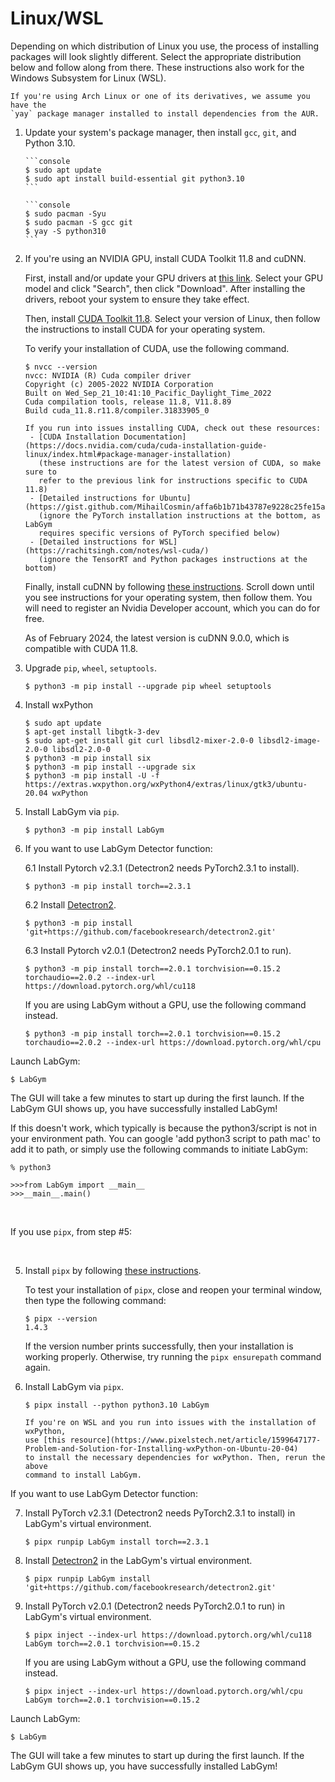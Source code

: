 # Linux/WSL

Depending on which distribution of Linux you use, the process of installing
packages will look slightly different. Select the appropriate distribution
below and follow along from there. These instructions also work for the
Windows Subsystem for Linux (WSL).

```{note}
If you're using Arch Linux or one of its derivatives, we assume you have the 
`yay` package manager installed to install dependencies from the AUR.
```

1. Update your system's package manager, then install `gcc`, `git`, and 
   Python 3.10.

   ````{tab} Ubuntu/Debian/WSL
   ```console
   $ sudo apt update
   $ sudo apt install build-essential git python3.10
   ```
   ````

   ````{tab} Arch
   ```console
   $ sudo pacman -Syu
   $ sudo pacman -S gcc git
   $ yay -S python310
   ```
   ````

2. If you're using an NVIDIA GPU, install CUDA Toolkit 11.8 and cuDNN.

   First, install and/or update your GPU drivers at
   [this link](https://www.nvidia.com/Download/index.aspx). Select your GPU
   model and click "Search", then click "Download". After installing the
   drivers, reboot your system to ensure they take effect.

   Then, install [CUDA Toolkit 11.8](https://developer.nvidia.com/cuda-11-8-0-download-archive?target_os=Linux&target_arch=x86_64).
   Select your version of Linux, then follow the instructions to install CUDA
   for your operating system.

   To verify your installation of CUDA, use the following command.

   ```pwsh-session
   $ nvcc --version
   nvcc: NVIDIA (R) Cuda compiler driver
   Copyright (c) 2005-2022 NVIDIA Corporation
   Built on Wed_Sep_21_10:41:10_Pacific_Daylight_Time_2022
   Cuda compilation tools, release 11.8, V11.8.89
   Build cuda_11.8.r11.8/compiler.31833905_0
   ```

   ```{note}
   If you run into issues installing CUDA, check out these resources:
    - [CUDA Installation Documentation](https://docs.nvidia.com/cuda/cuda-installation-guide-linux/index.html#package-manager-installation)
      (these instructions are for the latest version of CUDA, so make sure to 
      refer to the previous link for instructions specific to CUDA 11.8)
    - [Detailed instructions for Ubuntu](https://gist.github.com/MihailCosmin/affa6b1b71b43787e9228c25fe15aeba)
      (ignore the PyTorch installation instructions at the bottom, as LabGym
      requires specific versions of PyTorch specified below)
    - [Detailed instructions for WSL](https://rachitsingh.com/notes/wsl-cuda/)
      (ignore the TensorRT and Python packages instructions at the bottom)
   ```

   Finally, install cuDNN by following [these instructions](https://docs.nvidia.com/deeplearning/cudnn/installation/linux.html#installing-on-linux). 
   Scroll down until you see instructions for your operating system, then
   follow them. You will need to register an Nvidia Developer account, which 
   you can do for free.

   As of February 2024, the latest version is cuDNN 9.0.0, which is compatible
   with CUDA 11.8.

3. Upgrade `pip`, `wheel`, `setuptools`.

   ```console
   $ python3 -m pip install --upgrade pip wheel setuptools
   ```
   
4. Install wxPython

   ```console
   $ sudo apt update
   $ apt-get install libgtk-3-dev
   $ sudo apt-get install git curl libsdl2-mixer-2.0-0 libsdl2-image-2.0-0 libsdl2-2.0-0
   $ python3 -m pip install six
   $ python3 -m pip install --upgrade six
   $ python3 -m pip install -U -f https://extras.wxpython.org/wxPython4/extras/linux/gtk3/ubuntu-20.04 wxPython
   ```

5. Install LabGym via `pip`.
 
   ```console
   $ python3 -m pip install LabGym
   ```

6. If you want to use LabGym Detector function:

   6.1 Install Pytorch v2.3.1 (Detectron2 needs PyTorch2.3.1 to install).
   
      ```console
      $ python3 -m pip install torch==2.3.1
      ```
   
   6.2 Install [Detectron2][].
   
      ```console
      $ python3 -m pip install 'git+https://github.com/facebookresearch/detectron2.git'
      ```
   
   6.3 Install Pytorch v2.0.1 (Detectron2 needs PyTorch2.0.1 to run).
   
      ```console
      $ python3 -m pip install torch==2.0.1 torchvision==0.15.2 torchaudio==2.0.2 --index-url https://download.pytorch.org/whl/cu118
      ```
   
      If you are using LabGym without a GPU, use the following command instead.
   
      ```console
      $ python3 -m pip install torch==2.0.1 torchvision==0.15.2 torchaudio==2.0.2 --index-url https://download.pytorch.org/whl/cpu
      ```

Launch LabGym:

   ```console
   $ LabGym
   ```

   The GUI will take a few minutes to start up during the first launch. If the 
   LabGym GUI shows up, you have successfully installed LabGym!

   If this doesn't work, which typically is because the python3/script is not in your environment path. You can google 'add python3 script to path mac' to add it to path, or simply use the following commands to initiate LabGym:

   ```console
   % python3

   >>>from LabGym import __main__
   >>>__main__.main()
   ```

&nbsp;

If you use `pipx`, from step #5:

&nbsp;
   

5. Install `pipx` by following 
   [these instructions](https://pipx.pypa.io/stable/installation/). 
   
   To test your installation of `pipx`, close and reopen your terminal window,
   then type the following command:

   ```console
   $ pipx --version
   1.4.3
   ```
   If the version number prints successfully, then your installation is working
   properly. Otherwise, try running the `pipx ensurepath` command again.

6. Install LabGym via `pipx`.
   
   ```console
   $ pipx install --python python3.10 LabGym
   ```
   
   ```{note}
   If you're on WSL and you run into issues with the installation of wxPython,
   use [this resource](https://www.pixelstech.net/article/1599647177-Problem-and-Solution-for-Installing-wxPython-on-Ubuntu-20-04)
   to install the necessary dependencies for wxPython. Then, rerun the above
   command to install LabGym.
   ```

If you want to use LabGym Detector function:

   7. Install PyTorch v2.3.1 (Detectron2 needs PyTorch2.3.1 to install) in LabGym's virtual environment.
   
      ```console
      $ pipx runpip LabGym install torch==2.3.1
      ```
   
   8. Install [Detectron2][] in the LabGym's virtual environment.
      
      ```console
      $ pipx runpip LabGym install 'git+https://github.com/facebookresearch/detectron2.git'
      ```
   
   9. Install PyTorch v2.0.1 (Detectron2 needs PyTorch2.0.1 to run) in LabGym's virtual environment.
   
      ```console
      $ pipx inject --index-url https://download.pytorch.org/whl/cu118 LabGym torch==2.0.1 torchvision==0.15.2
      ```
   
      If you are using LabGym without a GPU, use the following command instead.
   
      ```console
      $ pipx inject --index-url https://download.pytorch.org/whl/cpu LabGym torch==2.0.1 torchvision==0.15.2
      ```

Launch LabGym:

   ```console
   $ LabGym
   ```
   
   The GUI will take a few minutes to start up during the first launch. If the 
   LabGym GUI shows up, you have successfully installed LabGym!

[Detectron2]: https://github.com/facebookresearch/detectron2
